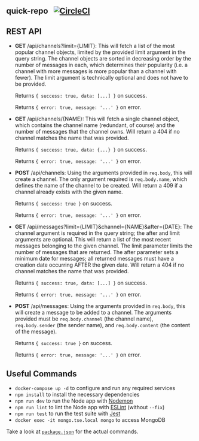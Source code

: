 ## quick-repo &nbsp; [![CircleCI](https://circleci.com/gh/sumeet-bansal/quick-repo/tree/master.svg?style=svg)](https://circleci.com/gh/sumeet-bansal/quick-repo/tree/master)



## REST API

* __GET__ /api/channels?limit={LIMIT}: This will fetch a list of the most popular channel objects, limited
  by the provided limit argument in the query string. The channel objects are sorted in decreasing order
  by the number of messages in each, which determines their popularity (i.e. a channel with more messages
  is more popular than a channel with fewer). The limit argument is technically optional and does not have
  to be provided. 

  Returns `{ success: true, data: [...] }` on success.

  Returns `{ error: true, message: '...' }` on error.

* __GET__ /api/channels/{NAME}: This will fetch a single channel object, which contains the channel name
  (redundant, of course) and the number of messages that the channel owns. Will return a 404 if no channel
  matches the name that was provided.

  Returns `{ success: true, data: {...} }` on success.

  Returns `{ error: true, message: '...' }` on error.

* __POST__ /api/channels: Using the arguments provided in `req.body`, this will create a channel. The
  only argument required is `req.body.name`, which defines the name of the channel to be created. Will return
  a 409 if a channel already exists with the given name. 

  Returns `{ success: true }` on success.

  Returns `{ error: true, message: '...' }` on error.

* __GET__ /api/messages?limit={LIMIT}&channel={NAME}&after={DATE}: The channel argument is required in the 
  query string; the after and limit arguments are optional. This will return a list of the most recent
  messages belonging to the given channel. The limit parameter limits the number of messages that are returned.
  The after parameter sets a minimum date for messages; all returned messages must have a creation date
  occurring AFTER the given date. Will return a 404 if no channel matches the name that was provided.

  Returns `{ success: true, data: [...] }` on success.

  Returns `{ error: true, message: '...' }` on error.

* __POST__ /api/messages: Using the arguments provided in `req.body`, this will create a message to be added
  to a channel. The arguments provided must be `req.body.channel` (the channel name), `req.body.sender`
  (the sender name), and `req.body.content` (the content of the message).  

  Returns `{ success: true }` on success.

  Returns `{ error: true, message: '...' }` on error.

## Useful Commands
+ `docker-compose up -d` to configure and run any required services
+ `npm install` to install the necessary dependencies
+ `npm run dev` to run the Node app with [Nodemon](https://nodemon.io/)
+ `npm run lint` to lint the Node app with [ESLint](https://eslint.org/) (without `--fix`)
+ `npm run test` to run the test suite with [Jest](https://jestjs.io/)
+ `docker exec -it mongo.tse.local mongo` to access MongoDB

Take a look at [`package.json`](https://github.com/sumeet-bansal/quick-repo/blob/master/package.json) for the actual commands.
